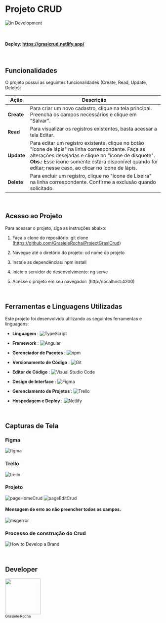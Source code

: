 # Projeto CRUD
![in Development](https://img.shields.io/badge/Grasiele%20-%20Rocha-pink) 

<br>

#### Deploy: https://grasicrud.netlify.app/

<br>

## Funcionalidades 
O projeto possui as seguintes funcionalidades  (Create, Read, Update, Delete):

| **Ação**   | **Descrição**                                                                                                                                     |
|------------|---------------------------------------------------------------------------------------------------------------------------------------------------|
| **Create** | Para criar um novo cadastro, clique na tela principal. Preencha os campos necessários e clique em "Salvar".                                       |
| **Read**   | Para visualizar os registros existentes, basta acessar a tela Editar.                                                                             |
| **Update** | Para editar um registro existente, clique no botão "ícone de lápis" na linha correspondente. Faça as alterações desejadas e clique no "ícone de disquete". **Obs.:** Esse ícone somente estará disponível quando for editar; nesse caso, ao clicar no ícone de lápis. |
| **Delete** | Para excluir um registro, clique no "ícone de Lixeira" na linha correspondente. Confirme a exclusão quando solicitado.                            |


<br>

## Acesso ao Projeto

Para acessar o projeto, siga as instruções abaixo:

1. Faça o clone do repositório:
git clone (https://github.com/GrasieleRocha/ProjectGrasiCrud)


2. Navegue até o diretório do projeto:
cd nome do projeto


3. Instale as dependências:
npm install


4. Inicie o servidor de desenvolvimento:
ng serve


5. Acesse o projeto em seu navegador:
(http://localhost:4200)

<br>

## Ferramentas e Linguagens Utilizadas

Este projeto foi desenvolvido utilizando as seguintes ferramentas e linguagens:

- **Linguagem** : ![TypeScript](https://img.shields.io/badge/TypeScript-%23007ACC.svg?style=for-the-badge&logo=typescript&logoColor=white)
  
- **Framework** : ![Angular](https://img.shields.io/badge/Angular-%23DD0031.svg?style=for-the-badge&logo=angular&logoColor=white)

- **Gerenciador de Pacotes** : ![npm](https://img.shields.io/badge/npm-%23CB3837.svg?style=for-the-badge&logo=npm&logoColor=white)

- **Versionamento de Código** : ![Git](https://img.shields.io/badge/Git-%23F05033.svg?style=for-the-badge&logo=git&logoColor=white)

- **Editor de Código** : ![Visual Studio Code](https://img.shields.io/badge/Visual%20Studio%20Code-%23007ACC.svg?style=for-the-badge&logo=visual-studio-code&logoColor=white)

- **Design de Interface** : ![Figma](https://img.shields.io/badge/Figma-%23F24E1E.svg?style=for-the-badge&logo=figma&logoColor=white)

- **Gerenciamento de Projetos**  : ![Trello](https://img.shields.io/badge/Trello-%23026AA7.svg?style=for-the-badge&logo=trello&logoColor=white)
  
- **Hospedagem e Deploy** : ![Netlify](https://img.shields.io/badge/Netlify-%2300C7B7.svg?style=for-the-badge&logo=netlify&logoColor=white)


 <br>

## Capturas de Tela

### Figma
![figma](https://github.com/user-attachments/assets/91e6d58d-7cbb-49d0-8cee-39d31373fd22)


### Trello

![trello](https://github.com/user-attachments/assets/41db5864-c9e1-441e-958e-352bce90e8b8)

### Projeto
![pageHomeCrud](https://github.com/user-attachments/assets/f6ca81b1-708d-43ae-a5e4-a4b292fb841f)
![pageEditCrud](https://github.com/user-attachments/assets/83243ba3-fc7e-49ec-b835-16fea243ce1e)

#### Mensagem de erro ao não preencher todos os campos.
![msgerror](https://github.com/user-attachments/assets/d74b8dd6-4d2d-4c6b-bfe3-a4b1ce7c2457)

### Processo de construção do Crud
![How to Develop a Brand](https://github.com/user-attachments/assets/978ff342-b9e3-42de-9286-f7acbcdb3125)



<br>

## Developer

[<img src="https://avatars.githubusercontent.com/u/104076058?v=4" width=115><br><sub>Grasiele Rocha</sub>](https://github.com/GrasieleRocha) 
